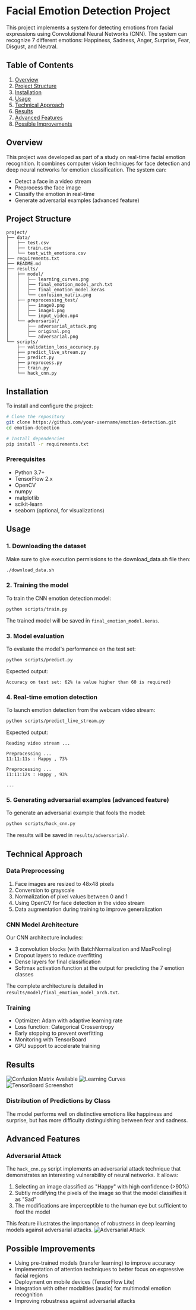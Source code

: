 # Facial Emotion Detection Project

This project implements a system for detecting emotions from facial expressions using Convolutional Neural Networks (CNN). The system can recognize 7 different emotions: Happiness, Sadness, Anger, Surprise, Fear, Disgust, and Neutral.

## Table of Contents

1. [Overview](#overview)
2. [Project Structure](#project-structure)
3. [Installation](#installation)
4. [Usage](#usage)
5. [Technical Approach](#technical-approach)
6. [Results](#results)
7. [Advanced Features](#advanced-features)
8. [Possible Improvements](#possible-improvements)

## Overview

This project was developed as part of a study on real-time facial emotion recognition. It combines computer vision techniques for face detection and deep neural networks for emotion classification. The system can:

- Detect a face in a video stream
- Preprocess the face image
- Classify the emotion in real-time
- Generate adversarial examples (advanced feature)

## Project Structure

```
project/
├── data/
│   ├── test.csv
│   ├── train.csv
│   └── test_with_emotions.csv
├── requirements.txt
├── README.md
├── results/
│   ├── model/
│   │   ├── learning_curves.png
│   │   ├── final_emotion_model_arch.txt
│   │   ├── final_emotion_model.keras
│   │   └── confusion_matrix.png
│   ├── preprocessing_test/
│   │   ├── image0.png
│   │   ├── image1.png
│   │   └── input_video.mp4
│   └── adversarial/
│       ├── adversarial_attack.png
│       ├── original.png
│       └── adversarial.png
└── scripts/
    ├── validation_loss_accuracy.py
    ├── predict_live_stream.py
    ├── predict.py
    ├── preprocess.py
    ├── train.py
    └── hack_cnn.py
```

## Installation

To install and configure the project:

```bash
# Clone the repository
git clone https://github.com/your-username/emotion-detection.git
cd emotion-detection

# Install dependencies
pip install -r requirements.txt
```

### Prerequisites

- Python 3.7+
- TensorFlow 2.x
- OpenCV
- numpy
- matplotlib
- scikit-learn
- seaborn (optional, for visualizations)

## Usage

### 1. Downloading the dataset
Make sure to give execution permissions to the download_data.sh file then:
```bash
./download_data.sh
```

### 2. Training the model

To train the CNN emotion detection model:

```bash
python scripts/train.py
```

The trained model will be saved in `final_emotion_model.keras`.

### 3. Model evaluation

To evaluate the model's performance on the test set:

```bash
python scripts/predict.py
```

Expected output:
```
Accuracy on test set: 62% (a value higher than 60 is required)
```

### 4. Real-time emotion detection

To launch emotion detection from the webcam video stream:

```bash
python scripts/predict_live_stream.py
```

Expected output:
```
Reading video stream ...

Preprocessing ...
11:11:11s : Happy , 73%

Preprocessing ...
11:11:12s : Happy , 93%

...
```

### 5. Generating adversarial examples (advanced feature)

To generate an adversarial example that fools the model:

```bash
python scripts/hack_cnn.py
```

The results will be saved in `results/adversarial/`.

## Technical Approach

### Data Preprocessing

1. Face images are resized to 48x48 pixels
2. Conversion to grayscale
3. Normalization of pixel values between 0 and 1
4. Using OpenCV for face detection in the video stream
5. Data augmentation during training to improve generalization

### CNN Model Architecture

Our CNN architecture includes:

- 3 convolution blocks (with BatchNormalization and MaxPooling)
- Dropout layers to reduce overfitting
- Dense layers for final classification
- Softmax activation function at the output for predicting the 7 emotion classes

The complete architecture is detailed in `results/model/final_emotion_model_arch.txt`.

### Training

- Optimizer: Adam with adaptive learning rate
- Loss function: Categorical Crossentropy
- Early stopping to prevent overfitting
- Monitoring with TensorBoard
- GPU support to accelerate training

## Results

![Confusion Matrix Available](confusion_matrix.png)
![Learning Curves](learning_curves.png)
![TensorBoard Screenshot](tensorboard_screenshot.png)

### Distribution of Predictions by Class

The model performs well on distinctive emotions like happiness and surprise, but has more difficulty distinguishing between fear and sadness.

## Advanced Features

### Adversarial Attack

The `hack_cnn.py` script implements an adversarial attack technique that demonstrates an interesting vulnerability of neural networks. It allows:

1. Selecting an image classified as "Happy" with high confidence (>90%)
2. Subtly modifying the pixels of the image so that the model classifies it as "Sad"
3. The modifications are imperceptible to the human eye but sufficient to fool the model

This feature illustrates the importance of robustness in deep learning models against adversarial attacks.
![Adversarial Attack](adversarial_attack.png)

## Possible Improvements

- Using pre-trained models (transfer learning) to improve accuracy
- Implementation of attention techniques to better focus on expressive facial regions
- Deployment on mobile devices (TensorFlow Lite)
- Integration with other modalities (audio) for multimodal emotion recognition
- Improving robustness against adversarial attacks
